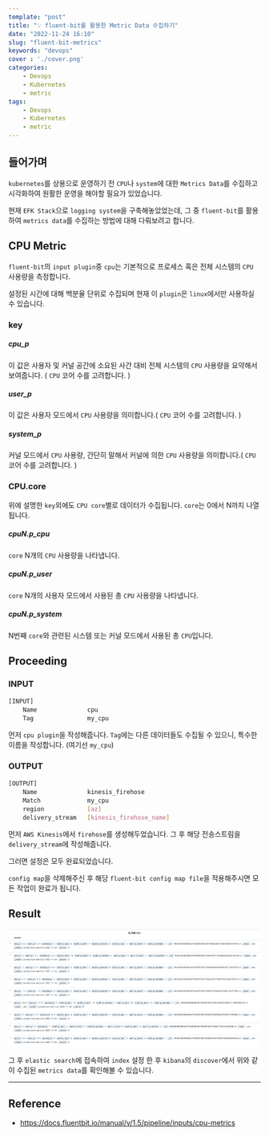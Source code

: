 ```yaml
---
template: "post"
title: "💡 fluent-bit를 활용한 Metric Data 수집하기"
date: "2022-11-24 16:10"
slug: "fluent-bit-metrics"
keywords: "devops"
cover : './cover.png'
categories: 
    - Devops
    - Kubernetes
    - metric
tags:
    - Devops
    - Kubernetes
    - metric
---
```


## 들어가며

`kubernetes`를 상용으로 운영하기 전 `CPU`나 `system`에 대한 `Metrics Data`를 수집하고 시각화하여 원활한 운영을 해야할 필요가 있었습니다.

현재 `EFK Stack`으로 `logging system`을 구축해놓았었는데, 그 중 `fluent-bit`를 활용하여 `metrics data`를 수집하는 방법에 대해 다뤄보려고 합니다.


## CPU Metric

`fluent-bit`의 `input plugin`중 `cpu`는 기본적으로 프로세스 혹은 전체 시스템의 `CPU` 사용량을 측정합니다.

설정된 시간에 대해 백분율 단위로 수집되며 현재 이 `plugin`은 `linux`에서만 사용하실 수 있습니다.

### key
##### cpu_p

이 값은 사용자 및 커널 공간에 소요된 사간 대비 전체 시스템의 `CPU` 사용량을 요약해서 보여줍니다. ( `CPU` 코어 수를 고려합니다. )

##### user_p
이 값은 사용자 모드에서 `CPU` 사용량을 의미합니다.( `CPU` 코어 수를 고려합니다. )

##### system_p
커널 모드에서 `CPU` 사용량, 간단히 말해서 커널에 의한 `CPU` 사용량을 의미합니다.( `CPU` 코어 수를 고려합니다. )

### CPU.core
위에 설명한 `key`외에도 `CPU core`별로 데이터가 수집됩니다. `core`는 0에서 N까지 나열됩니다.
##### cpuN.p_cpu
`core` N개의 `CPU` 사용량을 나타냅니다.

##### cpuN.p_user
`core` N개의 사용자 모드에서 사용된 총 `CPU` 사용량을 나타냅니다.

##### cpuN.p_system

N번째 `core`와 관련된 시스템 또는 커널 모드에서 사용된 총 `CPU`입니다.


## Proceeding

### INPUT

```bash
[INPUT]
    Name              cpu
    Tag               my_cpu
```

먼저 `cpu plugin`을 작성해줍니다. `Tag`에는 다른 데이터들도 수집될 수 있으니, 특수한 이름을 작성합니다. (여기선 `my_cpu`)
 

### OUTPUT

```bash
[OUTPUT]
    Name              kinesis_firehose
    Match             my_cpu
    region            [az]
    delivery_stream   [kinesis_firehose_name]
```

먼저 `AWS Kinesis`에서 `firehose`를 생성해두었습니다. 그 후 해당 전송스트림을 `delivery_stream`에 작성해줍니다.


그러면 설정은 모두 완료되었습니다.

`config map`을 삭제해주신 후 해당 `fluent-bit config map file`을 적용해주시면 모든 작업이 완료가 됩니다.



## Result

![es-discover](./es-discover.png)


그 후 `elastic search`에 접속하여 `index` 설정 한 후 `kibana`의 `discover`에서 위와 같이 수집된 `metrics data`를 확인해볼 수 있습니다.



---

## Reference

- https://docs.fluentbit.io/manual/v/1.5/pipeline/inputs/cpu-metrics